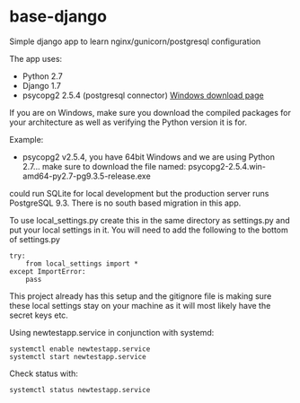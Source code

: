 base-django
===========

Simple django app to learn nginx/gunicorn/postgresql configuration

The app uses:

* Python 2.7 
* Django 1.7
* psycopg2 2.5.4 (postgresql connector) [Windows download page](http://www.stickpeople.com/projects/python/win-psycopg/ "psycopg2-windows")

If you are on Windows, make sure you download the compiled packages for your architecture as well as verifying the Python version it is for.

Example:

* psycopg2 v2.5.4, you have 64bit Windows and we are using Python 2.7... make sure to download the file named: psycopg2-2.5.4.win-amd64-py2.7-pg9.3.5-release.exe

could run SQLite for local development but the production server runs PostgreSQL 9.3.  There is no south based migration in this app.

To use local_settings.py create this in the same directory as settings.py and put your local settings in it.  You will need to add the following to the bottom of settings.py

    try:
        from local_settings import *
    except ImportError:
        pass


This project already has this setup and the gitignore file is making sure these local settings stay on your machine as it will most likely have the secret keys etc.

Using newtestapp.service in conjunction with systemd:

    systemctl enable newtestapp.service
    systemctl start newtestapp.service

Check status with:

    systemctl status newtestapp.service


